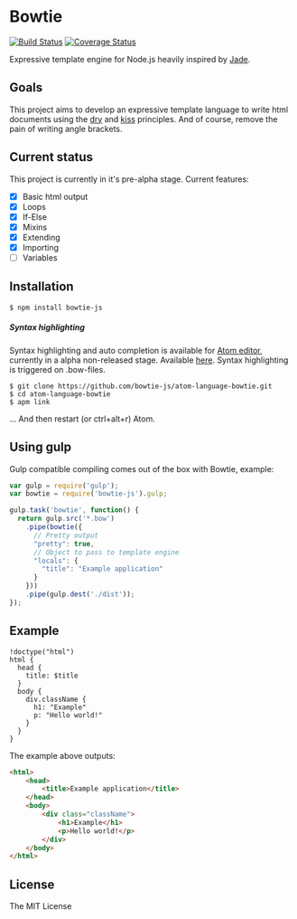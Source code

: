 # Bowtie
[![Build Status](https://travis-ci.org/bowtie-js/bowtie.svg?branch=master)](https://travis-ci.org/bowtie-js/bowtie)
[![Coverage Status](https://coveralls.io/repos/bowtie-js/bowtie/badge.svg?branch=master&service=github)](https://coveralls.io/github/bowtie-js/bowtie?branch=master)

Expressive template engine for Node.js heavily inspired by [Jade](http://jade-lang.com/).

## Goals
This project aims to develop an expressive template language to write html documents using the [dry](https://en.wikipedia.org/wiki/Don%27t_repeat_yourself) and [kiss](https://en.wikipedia.org/wiki/KISS_principle) principles. And of course, remove the pain of writing angle brackets.
## Current status
This project is currently in it's pre-alpha stage. Current features:
- [x] Basic html output
- [x] Loops
- [x] If-Else
- [x] Mixins
- [x] Extending
- [x] Importing
- [ ] Variables

## Installation
```
$ npm install bowtie-js
```
##### Syntax highlighting
Syntax highlighting and auto completion is available for [Atom editor](https://atom.io/), currently in a alpha non-released stage. Available [here](https://github.com/bowtie-js/atom-language-bowtie). Syntax highlighting is triggered on .bow-files.
```
$ git clone https://github.com/bowtie-js/atom-language-bowtie.git
$ cd atom-language-bowtie
$ apm link
```
... And then restart (or ctrl+alt+r) Atom.

## Using gulp
Gulp compatible compiling comes out of the box with Bowtie, example:
```javascript
var gulp = require('gulp');
var bowtie = require('bowtie-js').gulp;

gulp.task('bowtie', function() {
  return gulp.src('*.bow')
    .pipe(bowtie({
      // Pretty output
      "pretty": true,
      // Object to pass to template engine
      "locals": {
        "title": "Example application"
      }
    }))
    .pipe(gulp.dest('./dist'));
});
```

## Example
```
!doctype("html")
html {
  head {
    title: $title
  }
  body {
    div.className {
      h1: "Example"
      p: "Hello world!"
    }
  }
}
```

The example above outputs:
```html
<html>
    <head>
        <title>Example application</title>
    </head>
    <body>
        <div class="className">
            <h1>Example</h1>
            <p>Hello world!</p>
        </div>
    </body>
</html>

```

## License
The MIT License
